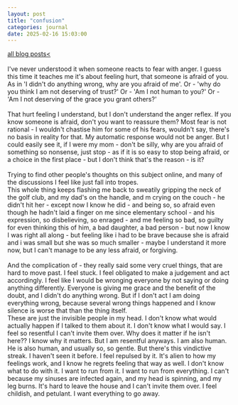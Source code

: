 ```yaml
---
layout: post
title: "confusion"
categories: journal 
date: 2025-02-16 15:03:00
---
```

<a href="/blog-posts">all blog posts< </a>  
<br>
I've never understood it when someone reacts to fear with anger. I guess this time it teaches me it's about feeling hurt, that someone is afraid of you. As in 'I didn't do anything wrong, why are you afraid of me'. Or - 'why do you think I am not deserving of trust?' Or - 'Am I not human to you?' Or - 'Am I not deserving of the grace you grant others?'<br><br>
That hurt feeling I understand, but I don't understand the anger reflex. If you know someone is afraid, don't you want to reassure them? Most fear is not rational - I wouldn't chastise him for some of his fears, wouldn't say, there's no basis in reality for that. My automatic response would not be anger. But I could easily see it, if I were my mom - don't be silly, why are you afraid of something so nonsense, just stop - as if it is so easy to stop being afraid, or a choice in the first place - but I don't think that's the reason - is it?<br><br>
Trying to find other people's thoughts on this subject online, and many of the discussions I feel like just fall into tropes.<br>
This whole thing keeps flashing me back to sweatily gripping the neck of the golf club, and my dad's on the handle, and m crying on the couch - he didn't hit her - except now I know he did - and being so, so afraid even though he hadn't laid a finger on me since elementary school - and his expression, so disbelieving, so enraged - and me feeling so bad, so guilty for even thinking this of him, a bad daughter, a bad person - but now I know I was right all along - but feeling like i had to be brave because she is afraid and i was small but she was so much smaller - maybe I understand it more now, but I can't manage to be any less afraid, or forgiving. <br><br>
And the complication of - they really said some very cruel things, that are hard to move past. I feel stuck. I feel obligated to make a judgement and act accordingly. I feel like I would be wronging everyone by not saying or doing anything differently. Everyone is giving me grace and the benefit of the doubt, and I didn't do anything wrong. But if I don't act I am doing everything wrong, because several wrong things happened and I know silence is worse that than the thing itself. <br>
These are just the invisible people in my head. I don't know what would actually happen if I talked to them about it. I don't know what I would say. I feel so resentful I can't invite them over. Why does it matter if he isn't here?? I know why it matters. But I am resentful anyways. I am also human.<br>
He is also human, and usually so, so gentle. But there's this vindictive streak. I haven't seen it before. I feel repulsed by it. It's alien to how my feelings work, and I know he regrets feeling that way as well. I don't know what to do with it. I want to run from it. I want to run from everything. I can't because my sinuses are infected again, and my head is spinning, and my leg burns. It's hard to leave the house and I can't invite them over. I feel childish, and petulant. I want everything to go away. 